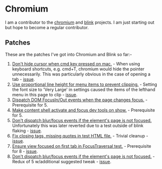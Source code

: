 # Chromium #

I am a contributor to the [chromium][0] and [blink][1] projects. I am just starting out but
hope to become a regular contributor.

## Patches ##

These are the patches I've got into Chromium and Blink so far:-

1. [Don't hide cursor when cmd key pressed on mac.][chr1] - When using keyboard shortcuts,
e.g. cmd+T, chromium would hide the pointer unnecessarily. This was particularly obvious in the
case of opening a tab - [issue][chr1issue].
2. [Use proportional line height for menu items to prevent clipping.][chr2] - Setting the font
size to 'Very Large' in settings caused the items of the lefthand menu in this page to clip - [issue][chr2issue].
3. [Dispatch DOM FocusIn/Out events when the page changes focus.][chr3] - Prerequisite for 5.
4. [Make content shell activate and focus dev tools on show.][chr4] - Prerequisite for 5.
5. [Don't dispatch blur/focus events if the element's page is not focused.][chr5] Unfortunately this was later reverted due to a test outside of blink flaking - [issue][chr5issue].
6. [Fix closing tags, missing quotes in test HTML file.][chr6] - Trivial cleanup - [issue][chr6issue].
7. [Ensure view focused on first tab in FocusTraversal test.][chr7] - Prerequisite for 8 - [issue][chr7issue].
8. [Don't dispatch blur/focus events if the element's page is not focused.][chr8] - Redux of 5 w/additional suggested tweak - [issue][chr8issue].

[0]:http://www.chromium.org/
[1]:http://www.chromium.org/blink

[chr1]:https://src.chromium.org/viewvc/chrome?revision=229029&view=revision
[chr1issue]:https://code.google.com/p/chromium/issues/detail?id=306521
[chr2]:https://src.chromium.org/viewvc/chrome?revision=236421&view=revision
[chr2issue]:https://code.google.com/p/chromium/issues/detail?id=305913
[chr3]:https://src.chromium.org/viewvc/blink?revision=159293&view=revision
[chr4]:https://src.chromium.org/viewvc/chrome?revision=229709&view=revision
[chr5]:https://src.chromium.org/viewvc/blink?revision=160036&view=revision
[chr5issue]:https://code.google.com/p/chromium/issues/detail?id=276757
[chr6]:https://src.chromium.org/viewvc/chrome?revision=239988&view=revision
[chr6issue]:https://codereview.chromium.org/108813003/
[chr7]:https://src.chromium.org/viewvc/chrome?revision=240279&view=revision
[chr7issue]:https://codereview.chromium.org/87643002
[chr8]:https://src.chromium.org/viewvc/blink?revision=164069&view=revision
[chr8issue]:https://codereview.chromium.org/87843002/

